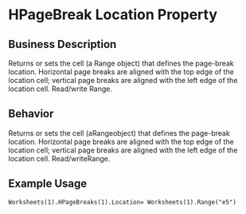 # HPageBreak Location Property

## Business Description
Returns or sets the cell (a Range object) that defines the page-break location. Horizontal page breaks are aligned with the top edge of the location cell; vertical page breaks are aligned with the left edge of the location cell. Read/write Range.

## Behavior
Returns or sets the cell (aRangeobject) that defines the page-break location. Horizontal page breaks are aligned with the top edge of the location cell; vertical page breaks are aligned with the left edge of the location cell. Read/writeRange.

## Example Usage
```vba
Worksheets(1).HPageBreaks(1).Location= Worksheets(1).Range("e5")
```